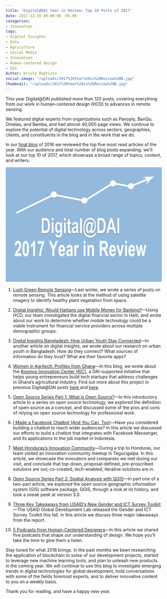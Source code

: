 ```yaml
---
title: 'Digital@DAI Year in Review: Top 10 Posts of 2017'
date: 2017-12-28 09:00:00 -05:00
categories:
- Innovation
tags:
- Digital Insights
- Data
- Agriculture
- Social Media
- Innovation
- Human-centered design
- GIS
Author: Krista Baptista
social-image: "/uploads/2017%20Year%20in%20Review%20B.jpg"
thumbnail: "/uploads/2017%20Year%20in%20Review%20B.jpg"
---
```


This year Digital@DAI published more than 120 posts, covering everything from our work in human-centered design (HCD) to advances in remote sensing.

We featured digital experts from organizations such as Panoply, BanQu, Omelas, and Bamba, and had almost 40,000 page views. We continue to explore the potential of digital technology across sectors, geographies, clients, and constituents in the blog and in the work that we do.

In our [final blog](https://dai-global-digital.com/digital-at-dai-year-in-review-reader-top-five-posts-of-2016.html) of 2016 we reviewed the top five most read articles of the year. With our audience and total number of blog posts expanding, we’ll look at our top 10 of 2017, which showcase a broad range of topics, content, and writers.

![2017 Year in Review C.jpg](/uploads/2017%20Year%20in%20Review%20C.jpg)

<!--more-->

 1. [Lush Green Remote Sensing](https://dai-global-digital.com/lush-green-remote-sensing.html)—Last winter, we wrote a series of posts on remote sensing. This article looks at the method of using satellite imagery to identify healthy plant vegetation from space.

 2. [Digital Insights: Would Haitians use Mobile Money for Banking?](https://dai-global-digital.com/digital-insights-would-haitians-use-mobile-money-for-banking.html)—Using HCD, our team investigated the digital financial sector in Haiti, and wrote about our work to determine whether mobile technology could be a viable instrument for financial service providers across multiple demographic groups.

 3. [Digital Insights Bangladesh: How Urban Youth Stay Connected](https://dai-global-digital.com/digital-insights-bangladesh-how-urban-youth-stay-connected.html)—In another article on digital insights, we wrote about our research on urban youth in Bangladesh: How do they connect? What sources of information do they trust? What are their favorite apps?

 4. [Women in Agritech: Profiles from Ghana](https://dai-global-digital.com/women-in-agritech-profiles-from-ghana.html)—In this blog, we wrote about the [Kosmos Innovation Center (KIC)](http://www.kosmosinnovationcenter.com/), a DAI-supported initiative that helps young entrepreneurs build tech startups that address challenges in Ghana’s agricultural industry. Find out more about this project in previous Digital@DAI posts [here ](https://dai-global-digital.com/ghana-agritech-exchange.html)and [here](https://dai-global-digital.com/ict-in-the-agricultural-sector-business-concepts-from-ghanaian-youth.html).

 5. [Open Source Series Part 1: What is Open Source?](https://dai-global-digital.com/open-source-series-part-1-what-is-open-source.html)—In this introductory article to a series on open source technology, we explored the definition of open source as a concept, and discussed some of the pros and cons of relying on open source technology for professional work.

 6. [I Made a Facebook Chatbot (And You Can, Too)](https://dai-global-digital.com/facebook-chatbot.html)—Have you considered building a chatbot to reach wider audiences? In this article we discussed our efforts to build a chatbot that integrates with Facebook Messenger, and its applications to the job market in Indonesia.

 7. [Meet Honduras’s Innovation Community](https://dai-global-digital.com/honduras-innovation-community.html)—During a trip to Honduras, our team visited an innovation community meetup in Tegucigalpa. In this article, we showcase the innovators and companies we met during our visit, and conclude that top-down, proposal-defined, pre-proscribed solutions are out; co-created, tech-enabled, iterative solutions are in.

 8. [Open Source Series Part 2: Spatial Analysis with QGIS](https://dai-global-digital.com/open-source-series-spatial-analysis-with-qgis.html)—In part one of a two-part article, we explored the open source geographic information system (GIS) software package, QGIS, through a look at its history, and took a sneak peek at version 3.0.

 9. [Three Key Takeaways from USAID’s New Gender and ICT Survey Toolkit](https://dai-global-digital.com/three-key-takeaways-from-usaids-new-gender-and-ict-survey-toolkit.html)—The USAID Global Development Lab released the Gender and ICT Survey Toolkit this fall. In this article we discuss three major takeaways from the report.

10. [5 Podcasts from Human-Centered Designers](https://dai-global-digital.com/5-podcasts-for-human-centered-designers.html)—In this article we shared five podcasts that shape our understanding of design. We hope you’ll take the time to give them a listen.

Stay tuned for what 2018 brings. In the past months we been researching the application of blockchain to some of our development projects, started to leverage new machine learning tools, and plan to unleash new products in the coming year. We will continue to use this blog to investigate emerging trends in digital technologies for global development, hold conversations with some of the fields foremost experts, and to deliver innovative content to you on a weekly basis.

Thank you for reading, and have a happy new year.